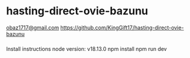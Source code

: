 # hasting-direct-ovie-bazunu

obaz1717@gmail.com
https://github.com/KingGift17/hasting-direct-ovie-bazunu

###

Install instructions
node version: v18.13.0
npm install
npm run dev

